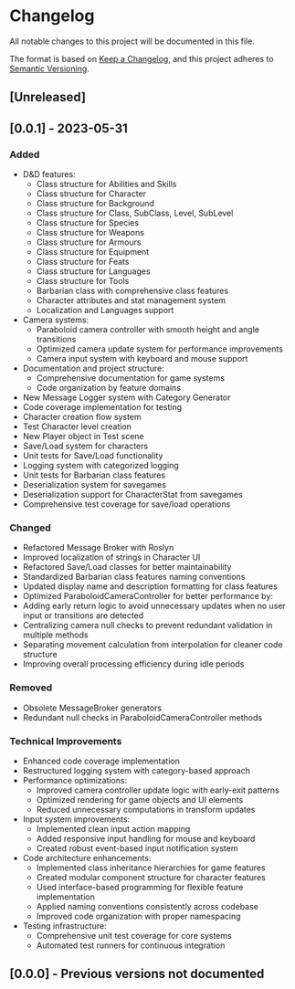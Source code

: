 # Changelog
All notable changes to this project will be documented in this file.

The format is based on [Keep a Changelog](https://keepachangelog.com/en/1.0.0/),
and this project adheres to [Semantic Versioning](https://semver.org/spec/v2.0.0.html).

## [Unreleased]

## [0.0.1] - 2023-05-31

### Added
- D&D features:
  - Class structure for Abilities and Skills
  - Class structure for Character
  - Class structure for Background
  - Class structure for Class, SubClass, Level, SubLevel
  - Class structure for Species
  - Class structure for Weapons
  - Class structure for Armours
  - Class structure for Equipment
  - Class structure for Feats
  - Class structure for Languages
  - Class structure for Tools
  - Barbarian class with comprehensive class features
  - Character attributes and stat management system
  - Localization and Languages support
- Camera systems:
  - Paraboloid camera controller with smooth height and angle transitions
  - Optimized camera update system for performance improvements
  - Camera input system with keyboard and mouse support
- Documentation and project structure:
  - Comprehensive documentation for game systems
  - Code organization by feature domains
- New Message Logger system with Category Generator
- Code coverage implementation for testing
- Character creation flow system
- Test Character level creation
- New Player object in Test scene
- Save/Load system for characters
- Unit tests for Save/Load functionality
- Logging system with categorized logging
- Unit tests for Barbarian class features
- Deserialization system for savegames
- Deserialization support for CharacterStat from savegames
- Comprehensive test coverage for save/load operations

### Changed
- Refactored Message Broker with Roslyn
- Improved localization of strings in Character UI
- Refactored Save/Load classes for better maintainability
- Standardized Barbarian class features naming conventions
- Updated display name and description formatting for class features
- Optimized ParaboloidCameraController for better performance by:
- Adding early return logic to avoid unnecessary updates when no user input or transitions are detected
- Centralizing camera null checks to prevent redundant validation in multiple methods
- Separating movement calculation from interpolation for cleaner code structure
- Improving overall processing efficiency during idle periods

### Removed
- Obsolete MessageBroker generators
- Redundant null checks in ParaboloidCameraController methods

### Technical Improvements
- Enhanced code coverage implementation
- Restructured logging system with category-based approach
- Performance optimizations:
  - Improved camera controller update logic with early-exit patterns
  - Optimized rendering for game objects and UI elements
  - Reduced unnecessary computations in transform updates
- Input system improvements:
  - Implemented clean input action mapping
  - Added responsive input handling for mouse and keyboard
  - Created robust event-based input notification system
- Code architecture enhancements:
  - Implemented class inheritance hierarchies for game features
  - Created modular component structure for character features
  - Used interface-based programming for flexible feature implementation
  - Applied naming conventions consistently across codebase
  - Improved code organization with proper namespacing
- Testing infrastructure:
  - Comprehensive unit test coverage for core systems
  - Automated test runners for continuous integration

## [0.0.0] - Previous versions not documented